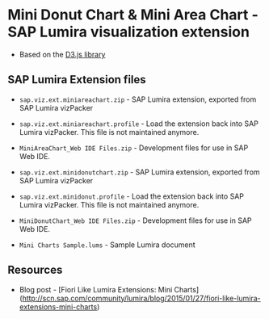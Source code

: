 Mini Donut Chart & Mini Area Chart - SAP Lumira visualization extension
=================================================
 * Based on the [D3.js library](http://d3js.org/)
 
SAP Lumira Extension files
-----------
* `sap.viz.ext.miniareachart.zip` - SAP Lumira extension, exported from SAP Lumira vizPacker
* `sap.viz.ext.miniareachart.profile` - Load the extension back into SAP Lumira vizPacker. This file is not maintained anymore.
* `MiniAreaChart_Web IDE Files.zip` - Development files for use in SAP Web IDE.

* `sap.viz.ext.minidonutchart.zip` - SAP Lumira extension, exported from SAP Lumira vizPacker
* `sap.viz.ext.minidonut.profile` - Load the extension back into SAP Lumira vizPacker. This file is not maintained anymore.
* `MiniDonutChart_Web IDE Files.zip` - Development files for use in SAP Web IDE.

* `Mini Charts Sample.lums` - Sample Lumira document

Resources
-----------
* Blog post - [Fiori Like Lumira Extensions: Mini Charts] (http://scn.sap.com/community/lumira/blog/2015/01/27/fiori-like-lumira-extensions-mini-charts)